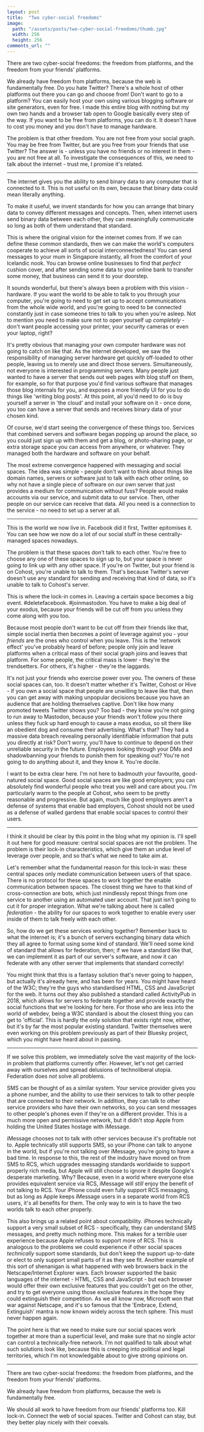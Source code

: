 ```yaml
---
layout: post
title:  "Two cyber-social freedoms"
image:
  path: "/assets/posts/two-cyber-social-freedoms/thumb.jpg"
  width: 256
  height: 256
comments_url: ""
---
```


There are two cyber-social freedoms: the freedom from platforms, and the freedom
from your friends' platforms.

We already have freedom from platforms, because the web is fundamentally free.
Do you hate Twitter? There's a whole host of other platforms out there you can
go and choose from! Don't want to go to a platform? You can easily host your own
using various blogging software or site generators, even for free. I made this
entire blog with nothing but my own two hands and a browser tab open to Google
basically every step of the way. If you want to be free from platforms, you can
do it. It doesn't have to cost you money and you don't have to manage hardware.

The problem is that other freedom. You are not free from your social graph. You
may be free from Twitter, but are you free from your friends that use Twitter?
The answer is - unless you have no friends or no interest in them - you are not
free at all. To investigate the consequences of this, we need to talk about the
internet - trust me, I promise it's related.

-----

The internet gives you the ability to send binary data to any computer that is
connected to it. This is not useful on its own, because that binary data could
mean literally anything.

To make it useful, we invent standards for how you can arrange that binary data
to convey different messages and concepts. Then, when internet users send binary
data between each other, they can meaningfully communicate so long as both of
them understand that standard.

This is where the original vision for the internet comes from. If we can define
these common standards, then we can make the world's computers cooperate to
achieve all sorts of social interconnectedness! You can send messages to your
mum in Singapore instantly, all from the comfort of your Icelandic nook. You can
browse online businesses to find that *perfect* cushion cover, and after sending
some data to your online bank to transfer some money, that business can send it
to your doorstep.

It sounds wonderful, but there's always been a problem with this vision -
hardware. If you want the world to be able to talk to you through your computer,
you're going to need to get set up to accept communications from the whole wide
world, and you're going to need to be connected constantly just in case someone
tries to talk to you when you're asleep. Not to mention you need to make sure
not to open yourself up *completely* - don't want people accessing your printer,
your security cameras or even your laptop, right?

It's pretty obvious that managing your own computer hardware was not going to
catch on like that. As the internet developed, we saw the responsibility of
managing server hardware get quickly off-loaded to other people, leaving us to
merely use and direct those servers. Simultaneously, not everyone is interested
in programming servers. Many people just wanted to have a server that sends out
web pages with blog stuff on them, for example, so for that purpose you'd find
various software that manages those blog internals for you, and exposes a more
friendly UI for you to do things like 'writing blog posts'. At this point, all
you'd need to do is buy yourself a server in 'the cloud' and install your
software on it - once done, you too can have a server that sends and receives
binary data of your chosen kind.

Of course, we'd start seeing the convergence of these things too. Services that
combined servers and software began popping up around the place, so you could
just sign up with them and get a blog, or photo-sharing page, or extra storage
space you can access from anywhere, or whatever. They managed both the hardware
and software on your behalf.

The most extreme convergence happened with messaging and social spaces. The idea
was simple - people don't want to think about things like domain names, servers
or software just to talk with each other online, so why not have a single piece
of software on our own server that just provides a medium for communication
without fuss? People would make accounts via our service, and submit data to our
service. Then, other people on our service can receive that data. All you need
is a connection to the service - no need to set up a server at all.

-----

This is the world we now live in. Facebook did it first, Twitter epitomises it.
You can see how we now do a lot of our social stuff in these centrally-managed
spaces nowadays.

The problem is that these spaces don't talk to each other. You're free to choose
any one of these spaces to sign up to, but your space is never going to link up
with any other space. If you're on Twitter, but your friend is on Cohost, you're
unable to talk to them. That's because Twitter's server doesn't use any standard
for sending and receiving that kind of data, so it's unable to talk to Cohost's
server.

This is where the lock-in comes in. Leaving a certain space becomes a big event.
#deletefacebook. #joinmastodon. You have to make a big deal of your exodus,
because your friends will be cut off from you unless they come along with you
too.

Because most people don't want to be cut off from their friends like that,
simple social inertia then becomes a point of leverage against you - your
*friends* are the ones who control when you leave. This is the 'network effect'
you've probably heard of before; people only join and leave platforms when a
critical mass of their social graph joins and leaves that platform. For some
people, the critical mass is lower - they're the trendsetters. For others, it's
higher - they're the laggards.

It's not just your friends who exercise power over you. The owners of these
social spaces can, too. It doesn't matter whether it's Twitter, Cohost or Hive -
if you own a social space that people are unwilling to leave like that, then you
can get away with making unpopular decisions because you have an audience that
are holding themselves captive. Don't like how many promoted tweets Twitter
shows you? Too bad - they know you're not going to run away to Mastodon, because
your friends won't follow you there unless they fuck up hard enough to cause a
mass exodus, so sit there like an obedient dog and consume their advertising.
What's that? They had a massive data breach revealing personally identifiable
information that puts you directly at risk? Don't worry, you'll have to continue
to depend on their unreliable security in the future. Employees looking through
your DMs and shadowbanning your friends to punish them for speaking out? You're
not going to do anything about it, and they know it. You're docile.

I want to be extra clear here. I'm not here to badmouth your favourite,
good-natured social space. Good social spaces are like good employers; you can
absolutely find wonderful people who treat you well and care about you. I'm
particularly warm to the people at Cohost, who seem to be pretty reasonable and
progressive. But again, much like good employers aren't a defense of systems
that enable bad employers, Cohost should not be used as a defense of walled
gardens that enable social spaces to control their users.

-----

I think it should be clear by this point in the blog what my opinion is. I'll
spell it out here for good measure: central social spaces are not the problem.
The problem is their lock-in characteristics, which give them an undue level of
leverage over people, and so that's what we need to take aim at.

Let's remember what the fundamental reason for this lock-in was: these central
spaces only mediate communication between users of that space. There is no
protocol for these spaces to work together the enable communication between
spaces. The closest thing we have to that kind of cross-connection are bots,
which just mindlessly repost things from one service to another using an
automated user account. That just isn't going to cut it for proper integration.
What we're talking about here is called *federation* - the ability for our
spaces to work together to enable every user inside of them to talk freely with
each other.

So, how do we get these services working together? Remember back to what the
internet is; it's a bunch of servers exchanging binary data which they all agree
to format using some kind of standard. We'll need some kind of standard that
allows for federation, then; if we have a standard like that, we can implement
it as part of our server's software, and now it can federate with any other
server that implements that standard correctly!

You might think that this is a fantasy solution that's never going to happen,
but actually it's already here, and has been for years. You might have heard of
the W3C; they're the guys who standardised HTML, CSS and JavaScript for the web.
It turns out they also published a standard called ActivityPub in 2018, which
allows for servers to federate together and provide exactly the social functions
that we're looking for here. For those who are less into the world of webdev,
being a W3C standard is about the closest thing you can get to 'official'. This
is hardly the only solution that exists right now, either, but it's by far the
most popular existing standard. Twitter themselves were even working on this
problem previously as part of their Bluesky project, which you might have heard
about in passing.

-----

If we solve this problem, we immediately solve the vast majority of the lock-in
problem that platforms currently offer. However, let's not get carried away with
ourselves and spread delusions of technoliberal utopia. Federation does *not*
solve all problems.

SMS can be thought of as a similar system. Your service provider gives you a
phone number, and the ability to use their services to talk to other people that
are connected to their network. In addition, they can talk to other service
providers who have their own networks, so you can send messages to other people's
phones even if they're on a different provider. This is a much more open and
permissive network, but it didn't stop Apple from holding the United States
hostage with iMessage.

iMessage chooses not to talk with other services because it's profitable not to.
Apple technically still supports SMS, so your iPhone can talk to anyone in the
world, but if you're not talking over iMessage, you're going to have a bad time.
In response to this, the rest of the industry have moved on from SMS to RCS,
which upgrades messaging standards worldwide to support properly rich media, but
Apple will still choose to ignore it despite Google's desperate marketing. Why?
Because, even in a world where everyone else provides equivalent service via RCS,
iMessage will *still* enjoy the benefit of not talking to RCS. Your iPhone could
even fully support RCS messaging, but as long as Apple keeps iMessage users in a
separate world from RCS users, it's all benefits for them. The only way to win
is to have the two worlds talk to each other properly.

This also brings up a related point about compatibility. iPhones technically
support a very small subset of RCS - specifically, they can understand SMS
messages, and pretty much nothing more. This makes for a terrible user
experience because Apple refuses to support more of RCS. This is analogous to
the problems we could experience if other social spaces *technically* support
some standards, but don't keep the support up-to-date or elect to only support
small parts of it as they see fit. Another example of this sort of shenanigan is
what happened with web browsers back in the Netscape/Internet Explorer wars.
Each browser supported the basic languages of the internet - HTML, CSS and
JavaScript - but each browser would offer their own exclusive features that you
couldn't get on the other, and try to get everyone using those exclusive
features in the hope they could extinguish their competition. As we all know now,
Microsoft won that war against Netscape, and it's so famous that the 'Embrace,
Extend, Extinguish' mantra is now known widely across the tech sphere. This must
never happen again.

The point here is that we need to make sure our social spaces work together at
more than a superficial level, and make sure that no single actor can control a
technically-free network. I'm not qualified to talk about what such solutions
look like, because this is creeping into political and legal territories, which
I'm not knowledgable about to give strong opinions on.

-----

There are two cyber-social freedoms: the freedom from platforms, and the freedom
from your friends' platforms.

We already have freedom from platforms, because the web is fundamentally free.

We should all work to have freedom from our friends' platforms too. Kill
lock-in. Connect the web of social spaces. Twitter and Cohost can stay, but they
better play nicely with their coevals.